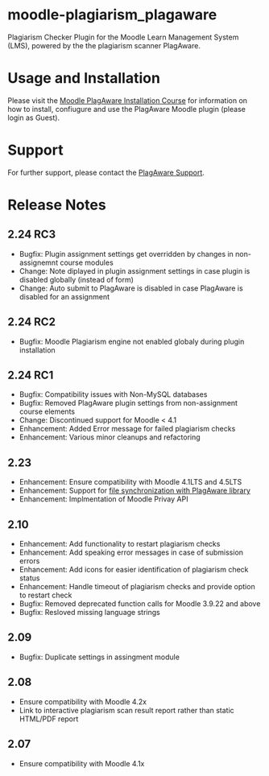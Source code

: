 # moodle-plagiarism_plagaware
Plagiarism Checker Plugin for the Moodle Learn Management System (LMS), powered by the the plagiarism scanner PlagAware.

# Usage and Installation
Please visit the [Moodle PlagAware Installation Course](https://moodle.plagaware.com) for information on how to install, confiugure and use the PlagAware Moodle plugin (please login as Guest).

# Support
For further support, please contact the [PlagAware Support](https://my.plagaware.com/contact).

# Release Notes

## 2.24 RC3
- Bugfix: Plugin assignment settings get overridden by changes in non-assignemnt course modules
- Change: Note diplayed in plugin assignment settings in case plugin is disabled globally (instead of form)
- Change: Auto submit to PlagAware is disabled in case PlagAware is disabled for an assignment

## 2.24 RC2
- Bugfix: Moodle Plagiarism engine not enabled globaly during plugin installation

## 2.24 RC1
- Bugfix: Compatibility issues with Non-MySQL databases
- Bugfix: Removed PlagAware plugin settings from non-assignment course elements
- Change: Discontinued support for Moodle < 4.1
- Enhancement: Added Error message for failed plagiarism checks
- Enhancement: Various minor cleanups and refactoring

## 2.23
- Enhancement: Ensure compatibility with Moodle 4.1LTS and 4.5LTS
- Enhancement: Support for [file synchronization with PlagAware library](https://www.plagaware.com/de/moodle-bibliothek-synchronisation)
- Enhancement: Implmentation of Moodle Privay API

## 2.10
- Enhancement: Add functionality to restart plagiarism checks
- Enhancement: Add speaking error messages in case of submission errors
- Enhancement: Add icons for easier identification of plagiarism check status
- Enhancement: Handle timeout of plagiarism checks and provide option to restart check
- Bugfix: Removed deprecated function calls for Moodle 3.9.22 and above
- Bugfix: Resloved missing language strings
    
## 2.09
- Bugfix: Duplicate settings in assingment module

## 2.08
- Ensure compatibility with Moodle 4.2x
- Link to interactive plagiarism scan result report rather than static HTML/PDF report

## 2.07
- Ensure compatibility with Moodle 4.1x



